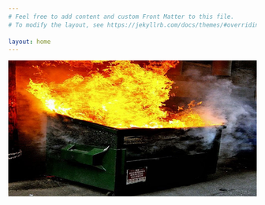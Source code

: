 ```yaml
---
# Feel free to add content and custom Front Matter to this file.
# To modify the layout, see https://jekyllrb.com/docs/themes/#overriding-theme-defaults

layout: home
---
```


<img title="lol i done goof'd" alt="Alt text" src="/assets/dumpsterfire.jpg">

